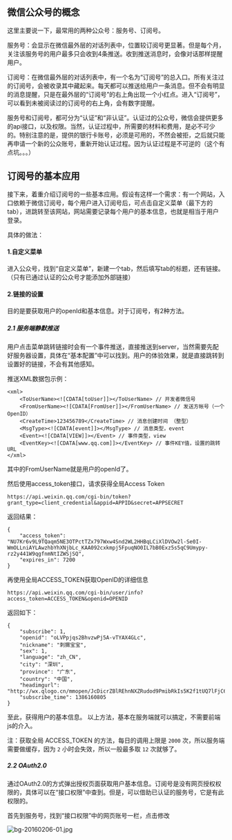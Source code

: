 ## 微信公众号的概念

这里主要说一下，最常用的两种公众号：服务号、订阅号。

服务号：会显示在微信最外层的对话列表中，位置较订阅号更显著。但是每个月，关注该服务号的用户最多只会收到4条推送。收到推送消息时，会像对话那样提醒用户。

订阅号：在微信最外层的对话列表中，有一个名为“订阅号”的总入口。所有关注过的订阅号，会被收录其中藏起来。每天都可以推送给用户一条消息。但不会有明显的消息提醒，只是在最外层的“订阅号”的右上角出现一个小红点。进入“订阅号”，可以看到未被阅读过的订阅号的右上角，会有数字提醒。

服务号和订阅号，都可分为“认证”和“非认证”。认证过的公众号，微信会提供更多的api接口，以及权限。当然，认证过程中，所需要的材料和费用，是必不可少的。特别注意的是，提供的银行卡账号，必须是可用的，不然会被拒，之后就只能再申请一个新的公众账号，重新开始认证过程。因为认证过程是不可逆的（这个有点坑。。。）

## 订阅号的基本应用

接下来，着重介绍订阅号的一些基本应用。假设有这样一个需求：有一个网站，入口依赖于微信订阅号，每个用户进入订阅号后，可点击自定义菜单（最下方的tab），进跳转至该网站，网站需要记录每个用户的基本信息，也就是相当于用户登录。

具体的做法：

#### 1.自定义菜单
进入公众号，找到“自定义菜单”，新建一个tab，然后填写tab的标题，还有链接。（只有已通过认证的公众号才能添加外部链接）

#### 2.链接的设置
目的是要获取用户的openId和基本信息。对于订阅号，有2种方法。

##### 2.1 服务端静默推送
用户点击菜单跳转链接时会有一个事件推送，直接推送到server，当然需要先配好服务器设置，具体在“基本配置”中可以找到。用户的体验效果，就是直接跳转到设置好的链接，不会有其他感知。

推送XML数据包示例：

```
<xml>
    <ToUserName><![CDATA[toUser]]></ToUserName> // 开发者微信号
    <FromUserName><![CDATA[FromUser]]></FromUserName> // 发送方帐号（一个OpenID）
    <CreateTime>123456789</CreateTime> // 消息创建时间 （整型）
    <MsgType><![CDATA[event]]></MsgType> // 消息类型，event
    <Event><![CDATA[VIEW]]></Event> // 事件类型，view
    <EventKey><![CDATA[www.qq.com]]></EventKey> // 事件KEY值，设置的跳转URL
</xml>
```

其中的FromUserName就是用户的openId了。

然后使用access_token接口，请求获得全局Access Token

```
https://api.weixin.qq.com/cgi-bin/token?grant_type=client_credential&appid=APPID&secret=APPSECRET
```

返回结果：

```
{
    "access_token": "NU7Kr6v9L9TQaqm5NE3OTPctTZx797Wxw4Snd2WL2HHBqLCiXlDVOw2l-Se0I-WmOLLniAYLAwzhbYhXNjbLc_KAA092cxkmpj5FpuqNO0IL7bB0Exz5s5qC9Umypy-rz2y441W9qgfnmNtIZWSjSQ",
    "expires_in": 7200
}
```

再使用全局ACCESS_TOKEN获取OpenID的详细信息

```
https://api.weixin.qq.com/cgi-bin/user/info?access_token=ACCESS_TOKEN&openid=OPENID
```

返回如下：

```
{
    "subscribe": 1,
    "openid": "oLVPpjqs2BhvzwPj5A-vTYAX4GLc",
    "nickname": "刺猬宝宝",
    "sex": 1,
    "language": "zh_CN",
    "city": "深圳",
    "province": "广东",
    "country": "中国",
    "headimgurl": "http://wx.qlogo.cn/mmopen/JcDicrZBlREhnNXZRudod9PmibRkIs5K2f1tUQ7lFjC63pYHaXGxNDgMzjGDEuvzYZbFOqtUXaxSdoZG6iane5ko9H30krIbzGv/0",
    "subscribe_time": 1386160805
}
```

至此，获得用户的基本信息。 以上方法，基本在服务端就可以搞定，不需要前端js的介入。

注：获取全局 ACCESS_TOKEN 的方法，每日的调用上限是 `2000` 次，所以服务端需要做缓存，因为 `2` 小时会失效，所以一般最多取 `12` 次就够了。


##### 2.2 OAuth2.0

通过OAuth2.0的方式弹出授权页面获取用户基本信息。订阅号是没有网页授权权限的，具体可以在“接口权限”中查到。但是，可以借助已认证的服务号，它是有此权限的。

首先到服务号，找到“接口权限”中的网页账号一栏，点击修改

![bg-20160206-01.jpg](https://github.com/micherwa/blogs/blob/master/images/2016/bg-20160206-01.jpg)


